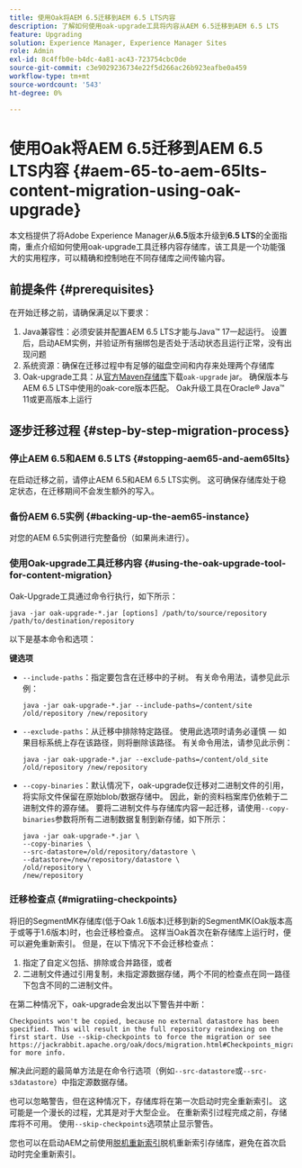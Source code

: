 ```yaml
---
title: 使用Oak将AEM 6.5迁移到AEM 6.5 LTS内容
description: 了解如何使用oak-upgrade工具将内容从AEM 6.5迁移到AEM 6.5 LTS
feature: Upgrading
solution: Experience Manager, Experience Manager Sites
role: Admin
exl-id: 8c4ffb0e-b4dc-4a81-ac43-723754cbc0de
source-git-commit: c3e9029236734e22f5d266ac26b923eafbe0a459
workflow-type: tm+mt
source-wordcount: '543'
ht-degree: 0%

---
```


# 使用Oak将AEM 6.5迁移到AEM 6.5 LTS内容 {#aem-65-to-aem-65lts-content-migration-using-oak-upgrade}

本文档提供了将Adobe Experience Manager从&#x200B;**6.5**&#x200B;版本升级到&#x200B;**6.5 LTS**&#x200B;的全面指南，重点介绍如何使用oak-upgrade工具迁移内容存储库，该工具是一个功能强大的实用程序，可以精确和控制地在不同存储库之间传输内容。

## 前提条件 {#prerequisites}

在开始迁移之前，请确保满足以下要求：

1. Java兼容性：必须安装并配置AEM 6.5 LTS才能与Java™ 17一起运行。 设置后，启动AEM实例，并验证所有捆绑包是否处于活动状态且运行正常，没有出现问题
1. 系统资源：确保在迁移过程中有足够的磁盘空间和内存来处理两个存储库
1. Oak-upgrade工具：从[官方Maven存储库](https://mvnrepository.com/artifact/org.apache.jackrabbit/oak-upgrade)下载`oak-upgrade` jar。 确保版本与AEM 6.5 LTS中使用的oak-core版本匹配。 Oak升级工具在Oracle® Java™ 11或更高版本上运行

## 逐步迁移过程 {#step-by-step-migration-process}

### 停止AEM 6.5和AEM 6.5 LTS {#stopping-aem65-and-aem65lts}

在启动迁移之前，请停止AEM 6.5和AEM 6.5 LTS实例。 这可确保存储库处于稳定状态，在迁移期间不会发生额外的写入。

### 备份AEM 6.5实例 {#backing-up-the-aem65-instance}

对您的AEM 6.5实例进行完整备份（如果尚未进行）。

### 使用Oak-upgrade工具迁移内容 {#using-the-oak-upgrade-tool-for-content-migration}

Oak-Upgrade工具通过命令行执行，如下所示：

```
java -jar oak-upgrade-*.jar [options] /path/to/source/repository /path/to/destination/repository 
```

以下是基本命令和选项：

**键选项**

* `--include-paths`：指定要包含在迁移中的子树。 有关命令用法，请参见此示例：

  ```
  java -jar oak-upgrade-*.jar --include-paths=/content/site /old/repository /new/repository
  ```

* `--exclude-paths`：从迁移中排除特定路径。 使用此选项时请务必谨慎 — 如果目标系统上存在该路径，则将删除该路径。 有关命令用法，请参见此示例：

  ```
  java -jar oak-upgrade-*.jar --exclude-paths=/content/old_site /old/repository /new/repository 
  ```

* `--copy-binaries`：默认情况下，oak-upgrade仅迁移对二进制文件的引用，将实际文件保留在原始blob/数据存储中。 因此，新的资料档案库仍依赖于二进制文件的源存储。 要将二进制文件与存储库内容一起迁移，请使用`--copy-binaries`参数将所有二进制数据复制到新存储，如下所示：

  ```
  java -jar oak-upgrade-*.jar \
  --copy-binaries \
  --src-datastore=/old/repository/datastore \
  --datastore=/new/repository/datastore \
  /old/repository \
  /new/repository 
  ```

### 迁移检查点 {#migratiing-checkpoints}

将旧的SegmentMK存储库(低于Oak 1.6版本)迁移到新的SegmentMK(Oak版本高于或等于1.6版本)时，也会迁移检查点。 这样当Oak首次在新存储库上运行时，便可以避免重新索引。 但是，在以下情况下不会迁移检查点：

1. 指定了自定义包括、排除或合并路径，或者
1. 二进制文件通过引用复制，未指定源数据存储，两个不同的检查点在同一路径下包含不同的二进制文件。

在第二种情况下，oak-upgrade会发出以下警告并中断：

```
Checkpoints won't be copied, because no external datastore has been specified. This will result in the full repository reindexing on the first start. Use --skip-checkpoints to force the migration or see https://jackrabbit.apache.org/oak/docs/migration.html#Checkpoints_migration for more info. 
```

解决此问题的最简单方法是在命令行选项（例如`--src-datastore`或`--src-s3datastore`）中指定源数据存储。

也可以忽略警告，但在这种情况下，存储库将在第一次启动时完全重新索引。 这可能是一个漫长的过程，尤其是对于大型企业。 在重新索引过程完成之前，存储库将不可用。 使用`--skip-checkpoints`选项禁止显示警告。

您也可以在启动AEM之前使用[脱机重新索引](/help/sites-deploying/upgrade-offline-reindexing.md)脱机重新索引存储库，避免在首次启动时完全重新索引。

